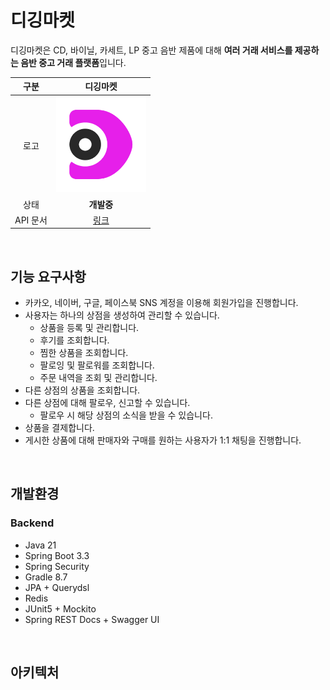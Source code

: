 # 디깅마켓

디깅마켓은 CD, 바이닐, 카세트, LP 중고 음반 제품에 대해 **여러 거래 서비스를 제공하는 음반 중고 거래 플랫폼**입니다.

<div align="center">
  
  | 구분 | 디깅마켓 |
  |:---:|:---:|
  | 로고 | <img src="/backend/images/logo.png" width="144"> |
  | 상태 | **개발중** |
  | API 문서 | [링크](https://api.dev.dgingmarket.com/swagger-ui/index.html) |

</div>

<br/>

## 기능 요구사항

- 카카오, 네이버, 구글, 페이스북 SNS 계정을 이용해 회원가입을 진행합니다.
- 사용자는 하나의 상점을 생성하여 관리할 수 있습니다.
  - 상품을 등록 및 관리합니다.
  - 후기를 조회합니다.
  - 찜한 상품을 조회합니다.
  - 팔로잉 및 팔로워를 조회합니다.
  - 주문 내역을 조회 및 관리합니다.
- 다른 상점의 상품을 조회합니다.
- 다른 상점에 대해 팔로우, 신고할 수 있습니다.
  - 팔로우 시 해당 상점의 소식을 받을 수 있습니다.
- 상품을 결제합니다.
- 게시한 상품에 대해 판매자와 구매를 원하는 사용자가 1:1 채팅을 진행합니다.
<br/>

## 개발환경

### Backend
- Java 21
- Spring Boot 3.3
- Spring Security
- Gradle 8.7
- JPA + Querydsl
- Redis
- JUnit5 + Mockito
- Spring REST Docs + Swagger UI
<br/>

## 아키텍처
<br/>
